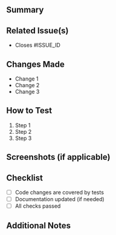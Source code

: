 ## Summary
<!-- Provide a brief description of what this merge request does and why -->

## Related Issue(s)
<!-- List any related issue(s) this merge request resolves -->
- Closes #ISSUE_ID

## Changes Made
<!-- Detail the changes made in this merge request -->
- Change 1
- Change 2
- Change 3

## How to Test
<!-- Describe the steps to test this merge request -->
1. Step 1
2. Step 2
3. Step 3

## Screenshots (if applicable)
<!-- Include screenshots, if relevant -->

## Checklist
- [ ] Code changes are covered by tests
- [ ] Documentation updated (if needed)
- [ ] All checks passed

## Additional Notes
<!-- Any additional context or information you'd like to provide -->
